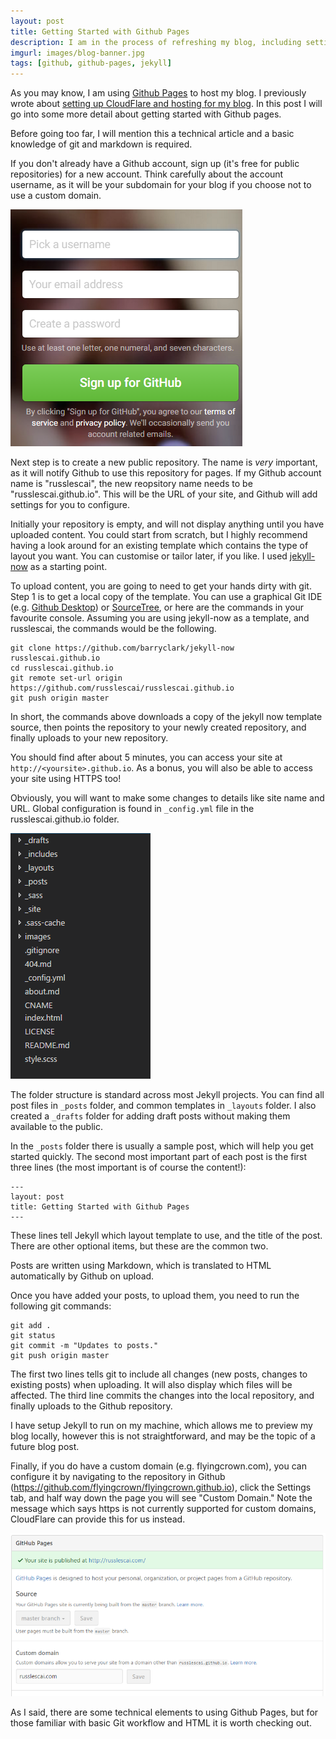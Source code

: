```yaml
---
layout: post
title: Getting Started with Github Pages
description: I am in the process of refreshing my blog, including setting up a custom domain, and setting up HTTPS by default. I've used WordPress for my free blog previously, but want to explore other options, and keep  management as simple as possible.
imgurl: images/blog-banner.jpg
tags: [github, github-pages, jekyll]
---
```


As you may know, I am using [Github Pages](https://pages.github.com) to host my blog.  I previously wrote about [setting up CloudFlare and hosting for my blog](/setting-up-cloudflare-and-pages-to-host-my-new-blog/).  In this post I will go into some more detail about getting started with Github pages.

Before going too far, I will mention this a technical article and a basic knowledge of git and markdown is required.

If you don't already have a Github account, sign up (it's free for public repositories) for a new account.  Think carefully about the account username, as it will be your subdomain for your blog if you choose not to use a custom domain.

![Signup to Github](../images/github-signup.png)

Next step is to create a new public repository. The name is *very* important, as it will notify Github to use this repository for pages. If my Github account name is "russlescai", the new reopsitory name needs to be "russlescai.github.io". This will be the URL of your site, and Github will add settings for you to configure.

Initially your repository is empty, and will not display anything until you have uploaded content. You could start from scratch, but I highly recommend having a look around for an existing template which contains the type of layout you want.  You can customise or tailor later, if you like. I used [jekyll-now](https://github.com/barryclark/jekyll-now) as a starting point.

To upload content, you are going to need to get your hands dirty with git. Step 1 is to get a local copy of the template.  You can use a graphical Git IDE (e.g. [Github Desktop](https://desktop.github.com/)) or [SourceTree](https://www.sourcetreeapp.com/), or here are the commands in your favourite console.  Assuming you are using jekyll-now as a template, and russlescai, the commands would be the following.

```
git clone https://github.com/barryclark/jekyll-now russlescai.github.io
cd russlescai.github.io
git remote set-url origin https://github.com/russlescai/russlescai.github.io
git push origin master
```

In short, the commands above downloads a copy of the jekyll now template source, then points the repository to your newly created repository, and finally uploads to your new repository.

You should find after about 5 minutes, you can access your site at `http://<yoursite>.github.io`.  As a bonus, you will also be able to access your site using HTTPS too!

Obviously, you will want to make some changes to details like site name and URL. Global configuration is found in `_config.yml` file in the russlescai.github.io folder.

![Basic Jekyll Folder structure](../images/jekyll-folder-structure.png)

The folder structure is standard across most Jekyll projects.  You can find all post files in `_posts` folder, and common templates in `_layouts` folder. I also created a `_drafts` folder for adding draft posts without making them available to the public.

In the `_posts` folder there is usually a sample post, which will help you get started quickly. The second most important part of each post is the first three lines (the most important is of course the content!):

```
---
layout: post
title: Getting Started with Github Pages
---  
```

These lines tell Jekyll which layout template to use, and the title of the post. There are other optional items, but these are the common two.  

Posts are written using Markdown, which is translated to HTML automatically by Github on upload.

Once you have added your posts, to upload them, you need to run the following git commands:

```
git add .
git status
git commit -m "Updates to posts."
git push origin master
```

The first two lines tells git to include all changes (new posts, changes to existing posts) when uploading. It will also display which files will be affected. The third line commits the changes into the local repository, and finally uploads to the Github repository.

I have setup Jekyll to run on my machine, which allows me to preview my blog locally, however this is not straightforward, and may be the topic of a future blog post.

Finally, if you do have a custom domain (e.g. flyingcrown.com), you can configure it by navigating to the repository in Github (https://github.com/flyingcrown/flyingcrown.github.io), click the Settings tab, and half way down the page you will see "Custom Domain." Note the message which says https is not currently supported for custom domains, CloudFlare can provide this for us instead.

![Configure with custom domain](../images/github-pages-custom-domain.png)

As I said, there are some technical elements to using Github Pages, but for those familiar with basic Git workflow and HTML it is worth checking out.
